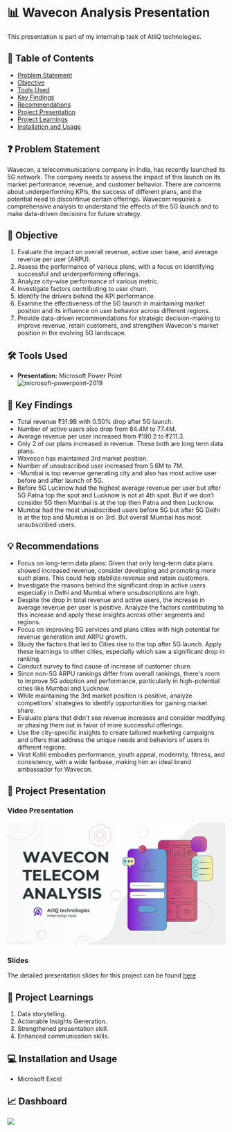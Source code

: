 # 📊 Wavecon Analysis Presentation
This presentation is part of my internship task of AtliQ technologies.

## 📕 Table of Contents
- [Problem Statement](#-problem-statement)
- [Objective](#-objective)
- [Tools Used](#%EF%B8%8F-tools-used)
- [Key Findings](#-key-findings)
- [Recommendations](#-recommendations)
- [Project Presentation](#-project-presentation)
- [Project Learnings](#-project-learnings)
- [Installation and Usage](#-installation-and-usage)

## ❓ Problem Statement
Wavecon, a telecommunications company in India, has recently launched its 5G network. The company needs to assess the impact of this launch on its market performance, revenue, and customer behavior. There are concerns about underperforming KPIs, the success of different plans, and the potential need to discontinue certain offerings. Wavecom requires a comprehensive analysis to understand the effects of the 5G launch and to make data-driven decisions for future strategy.

## 🎯 Objective
1. Evaluate the impact on overall revenue, active user base, and average revenue per user (ARPU).
2. Assess the performance of various plans, with a focus on identifying successful and underperforming offerings.
3. Analyze city-wise performance of various metric.
4. Investigate factors contributing to user churn.
5. Identify the drivers behind the KPI performance.
6. Examine the effectiveness of the 5G launch in maintaining market position and its influence on user behavior across different regions.
7. Provide data-driven recommendations for strategic decision-making to improve revenue, retain customers, and strengthen Wavecon's market position in the evolving 5G landscape.


## 🛠️ Tools Used
- **Presentation:** Microsoft Power Point\
  <img width="96" height="96" src="https://img.icons8.com/fluency/96/microsoft-powerpoint-2019.png" alt="microsoft-powerpoint-2019"/>


## 🔎 Key Findings
- Total revenue  ₹31.9B with 0.50% drop after 5G launch.
- Number of active users also drop from 84.4M to 77.4M.
- Average revenue per user increased from ₹190.2 to ₹211.3.
- Only 2 of our plans increased in revenue. These both are long term data plans.
- Wavecon has maintained 3rd  market position.
- Number of unsubscribed user increased from 5.6M to 7M.
- -Mumbai is top revenue generating city and also has most active user before and after launch of 5G.
- Before 5G Lucknow had the highest average revenue per user but after 5G Patna top the spot and Lucknow is not at 4th spot. But if we don’t consider 5G then Mumbai is at the top then Patna and then Lucknow.
- Mumbai had the most unsubscribed users before 5G but after 5G Delhi is at the top and Mumbai is on 3rd. But overall Mumbai has most unsubscribed users.



## 💡 Recommendations
- Focus on long-term data plans: Given that only long-term data plans showed increased revenue, consider developing and promoting more such plans. This could help stabilize revenue and retain customers.
- Investigate the reasons behind the significant drop in active users especially in Delhi and Mumbai where unsubscriptions are high.
- Despite the drop in total revenue and active users, the increase in average revenue per user is positive. Analyze the factors contributing to this increase and apply these insights across other segments and regions.
- Focus on improving 5G services and plans cities with high potential for revenue generation and ARPU growth.
- Study the factors that led to Cities rise to the top after 5G launch. Apply these learnings to other cities, especially which saw a significant drop in ranking.
- Conduct survey to find cause of increase of customer churn.
- Since non-5G ARPU rankings differ from overall rankings, there's room to improve 5G adoption and performance, particularly in high-potential cities like Mumbai and Lucknow.
- While maintaining the 3rd market position is positive, analyze competitors' strategies to identify opportunities for gaining market share.
- Evaluate plans that didn't see revenue increases and consider modifying or phasing them out in favor of more successful offerings.
- Use the city-specific insights to create tailored marketing campaigns and offers that address the unique needs and behaviors of users in different regions.
- Virat Kohli embodies performance, youth appeal, modernity, fitness, and consistency, with a wide fanbase, making him an ideal brand ambassador for Wavecon.

## 📌 Project Presentation
### Video Presentation
[![Wavecon Analysis Presentation](https://github.com/amanat-mahmud/Wavecon-Presentation/blob/main/cover.png)]()

### Slides
The detailed presentation slides for this project can be found [here](https://github.com/amanat-mahmud/Sales_Performance_Analysis/blob/main/presentation.pdf)

## 🧠 Project Learnings
1. Data storytelling.
2. Actionable Insights Generation.
3. Strengthened presentation skill.
4. Enhanced communication skills.

## 💻 Installation and Usage
- Microsoft Excel


## 📈 Dashboard
<img src="https://github.com/amanat-mahmud/sales_dashboard/blob/main/dashboard_ss.png">
